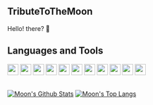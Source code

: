## TributeToTheMoon

Hello! there? :crescent_moon:

## Languages and Tools

<div align>
 <code><img height="25" src="https://img.icons8.com/color/240/000000/java.png"></code>
<code><img height="25" src="https://img.icons8.com/color/240/000000/python.png"></code>
<code><img height="25" src="https://img.icons8.com/color/240/000000/c-programming.png"></code>
<code><img height="25" src="https://img.icons8.com/color/240/000000/javascript.png"></code>
<code><img height="25" src="https://img.icons8.com/color/240/000000/typescript.png"></code>
<code><img height="25" src="https://img.icons8.com/color/240/000000/spring-logo.png"></code>
 <code><img height="25" src="https://img.icons8.com/color/240/000000/mysql-logo.png"></code>
<code><img height="25" src="https://img.icons8.com/color/240/000000/nodejs.png"></code>
 <code><img height="25" src="https://img.icons8.com/color/240/000000/mac-logo.png"></code>
<code><img height="25" src="https://img.icons8.com/color/240/000000/ubuntu.png"></code>
<code><img height="25" src="https://img.icons8.com/color/240/000000/amazon-web-services.png"></code>
</div>

</br>


[![Moon's Github Stats](https://github-readme-stats.vercel.app/api?username=tributetothemoon&show_icons=true&theme=dark)](https://github.com/anuraghazra/github-readme-stats)
[![Moon's Top Langs](https://github-readme-stats.vercel.app/api/top-langs/?username=tributetothemoon&theme=dark&langs_count=8&layout=compact)](https://github.com/anuraghazra/github-readme-stats)
<!--
**tributetothemoon/tributetothemoon** is a ✨ _special_ ✨ repository because its `README.md` (this file) appears on your GitHub profile.

Here are some ideas to get you started:

- 🔭 I’m currently working on ...
- 🌱 I’m currently learning ...
- 👯 I’m looking to collaborate on ...
- 🤔 I’m looking for help with ...
- 💬 Ask me about ...
- 📫 How to reach me: ...
- 😄 Pronouns: ...
- ⚡ Fun fact: ...
-->
